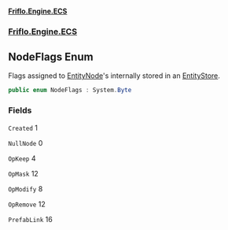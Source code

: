 #### [Friflo.Engine.ECS](index.md 'index')
### [Friflo.Engine.ECS](Friflo.Engine.ECS.md 'Friflo.Engine.ECS')

## NodeFlags Enum

Flags assigned to [EntityNode](EntityNode.md 'Friflo.Engine.ECS.EntityNode')'s internally stored in an [EntityStore](EntityStore.md 'Friflo.Engine.ECS.EntityStore').

```csharp
public enum NodeFlags : System.Byte
```
### Fields

<a name='Friflo.Engine.ECS.NodeFlags.Created'></a>

`Created` 1

<a name='Friflo.Engine.ECS.NodeFlags.NullNode'></a>

`NullNode` 0

<a name='Friflo.Engine.ECS.NodeFlags.OpKeep'></a>

`OpKeep` 4

<a name='Friflo.Engine.ECS.NodeFlags.OpMask'></a>

`OpMask` 12

<a name='Friflo.Engine.ECS.NodeFlags.OpModify'></a>

`OpModify` 8

<a name='Friflo.Engine.ECS.NodeFlags.OpRemove'></a>

`OpRemove` 12

<a name='Friflo.Engine.ECS.NodeFlags.PrefabLink'></a>

`PrefabLink` 16